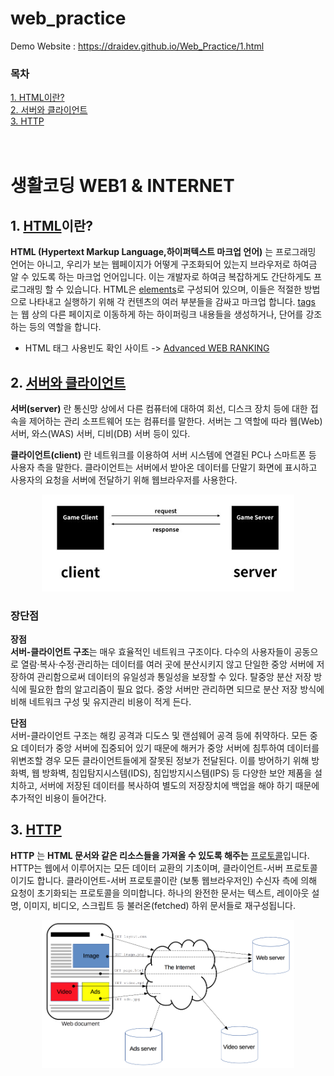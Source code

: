 # web_practice   
Demo Website : https://draidev.github.io/Web_Practice/1.html
<br>

### 목차
[1. HTML이란?](#1-html이란)      
[2. 서버와 클라이언트](#2-서버와-클라이언트)   
[3. HTTP](#3-http)   
<br><br>

# 생활코딩 WEB1 & INTERNET

## 1. [HTML](https://developer.mozilla.org/ko/docs/Learn/HTML/Introduction_to_HTML/Getting_started)이란?
**HTML (Hypertext Markup Language,하이퍼텍스트 마크업 언어)** 는 프로그래밍 언어는 아니고, 우리가 보는 웹페이지가 어떻게 구조화되어 있는지 브라우저로 하여금 알 수 있도록 하는 마크업 언어입니다. 이는 개발자로 하여금 복잡하게도 간단하게도 프로그래밍 할 수 있습니다. HTML은 [elements](https://developer.mozilla.org/ko/docs/Glossary/Element)로 구성되어 있으며, 이들은 적절한 방법으로 나타내고 실행하기 위해 각 컨텐츠의 여러 부분들을 감싸고 마크업 합니다. [tags](https://developer.mozilla.org/ko/docs/Glossary/Tag) 는 웹 상의 다른 페이지로 이동하게 하는 하이퍼링크 내용들을 생성하거나, 단어를 강조하는 등의 역할을 합니다.

* HTML 태그 사용빈도 확인 사이트 -> [Advanced WEB RANKING](https://www.advancedwebranking.com/seo/html-study/)

## 2. [서버와 클라이언트](http://wiki.hash.kr/index.php/%EC%84%9C%EB%B2%84-%ED%81%B4%EB%9D%BC%EC%9D%B4%EC%96%B8%ED%8A%B8) 
**서버(server)** 란 통신망 상에서 다른 컴퓨터에 대하여 회선, 디스크 장치 등에 대한 접속을 제어하는 관리 소프트웨어 또는 컴퓨터를 말한다. 
서버는 그 역할에 따라 웹(Web) 서버, 와스(WAS) 서버, 디비(DB) 서버 등이 있다.

**클라이언트(client)** 란 네트워크를 이용하여 서버 시스템에 연결된 PC나 스마트폰 등 사용자 측을 말한다. 클라이언트는 서버에서 받아온 데이터를 단말기 화면에 표시하고 사용자의 요청을 서버에 전달하기 위해 웹브라우저를 사용한다.   
<center><img src="./images/serverclient.JPG" width="80%" height="80%"></center>

### **장단점**   
**장점**   
**서버-클라이언트 구조**는 매우 효율적인 네트워크 구조이다. 다수의 사용자들이 공동으로 열람·복사·수정·관리하는 데이터를 여러 곳에 분산시키지 않고 단일한 중앙 서버에 저장하여 관리함으로써 데이터의 유일성과 통일성을 보장할 수 있다. 탈중앙 분산 저장 방식에 필요한 합의 알고리즘이 필요 없다. 중앙 서버만 관리하면 되므로 분산 저장 방식에 비해 네트워크 구성 및 유지관리 비용이 적게 든다.

**단점**   
서버-클라이언트 구조는 해킹 공격과 디도스 및 랜섬웨어 공격 등에 취약하다. 모든 중요 데이터가 중앙 서버에 집중되어 있기 때문에 해커가 중앙 서버에 침투하여 데이터를 위변조할 경우 모든 클라이언트들에게 잘못된 정보가 전달된다. 이를 방어하기 위해 방화벽, 웹 방화벽, 침입탐지시스템(IDS), 침입방지시스템(IPS) 등 다양한 보안 제품을 설치하고, 서버에 저장된 데이터를 복사하여 별도의 저장장치에 백업을 해야 하기 때문에 추가적인 비용이 들어간다.

## 3. [HTTP](https://developer.mozilla.org/ko/docs/Web/HTTP/Overview)
**HTTP** 는 **HTML 문서와 같은 리소스들을 가져올 수 있도록 해주는** [프로토콜](https://developer.mozilla.org/ko/docs/Glossary/Protocol)입니다. HTTP는 웹에서 이루어지는 모든 데이터 교환의 기초이며, 클라이언트-서버 프로토콜이기도 합니다. 클라이언트-서버 프로토콜이란 (보통 웹브라우저인) 수신자 측에 의해 요청이 초기화되는 프로토콜을 의미합니다. 하나의 완전한 문서는 텍스트, 레이아웃 설명, 이미지, 비디오, 스크립트 등 불러온(fetched) 하위 문서들로 재구성됩니다.
<center><img src="./images/HTTP.png" width="80%" height="80%"></center>
